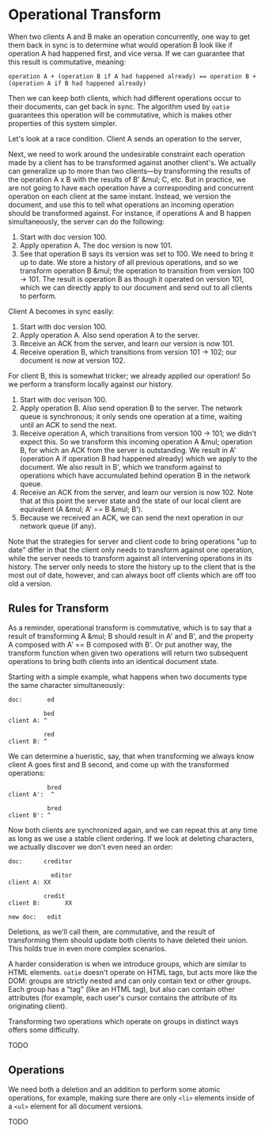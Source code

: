 # Operational Transform

When two clients A and B make an operation concurrently, one way to get them back in sync is to determine what would operation B look like if operation A had happened first, and vice versa. If we can guarantee that this result is commutative, meaning:

```
operation A + (operation B if A had happened already) == operation B + (operation A if B had happened already)
```

Then we can keep both clients, which had different operations occur to their documents, can get back in sync. The algorithm used by `oatie` guarantees this operation will be commutative, which is makes other properties of this system simpler.

Let's look at a race condition. Client A sends an operation to the server, 

Next, we need to work around the undesirable constraint each operation made by a client has to be transformed against another client's. We actually can generalize up to more than two clients—by transforming the results of the operation A x B with the results of B' &mul; C, etc. But in practice, we are not going to have each operation have a corresponding and concurrent operation on each client at the same instant. Instead, we version the document, and use this to tell what operations an incoming operation should be transformed against. For instance, if operations A and B happen simultaneously, the server can do the following:

1. Start with doc version 100.
1. Apply operation A. The doc version is now 101.
2. See that operation B says its version was set to 100. We need to bring it up to date. We store a history of all previous operations, and so we transform operation B &mul; the operation to transition from version 100 &rarr; 101. The result is operation B as though it operated on version 101, which we can directly apply to our document and send out to all clients to perform.

Client A becomes in sync easily:

1. Start with doc version 100.
2. Apply operation A. Also send operation A to the server.
3. Receive an ACK from the server, and learn our version is now 101.
4. Receive operation B, which transitions from version 101 &rarr; 102; our document is now at version 102.

For client B, this is somewhat tricker; we already applied our operation! So we perform a transform locally against *our* history.

1. Start with doc verison 100.
2. Apply operation B. Also send operation B to the server. The network queue is synchronous; it only sends one operation at a time, waiting until an ACK to send the next.
3. Receive operation A, which transitions from version 100 &rarr; 101; we didn't expect this. So we transform this incoming operation A &mul; operation B, for which an ACK from the server is outstanding. We result in A' (operation A if operation B had happened already) which we apply to the document. We also result in B', which we transform against to operations which have accumulated behind operation B in the network queue.
4. Receive an ACK from the server, and learn our version is now 102. Note that at this point the server state and the state of our local client are equivalent (A &mul; A' == B &mul; B').
5. Because we received an ACK, we can send the next operation in our network queue (if any).

Note that the strategies for server and client code to bring operations "up to date" differ in that the client only needs to transform against one operation, while the server needs to transform against all intervening operations in its history. The server only needs to store the history up to the client that is the most out of date, however, and can always boot off clients which are off too old a version.

## Rules for Transform

As a reminder, operational transform is commutative, which is to say that a result of transforming A &mul; B should result in A' and B', and the property A composed with A' == B composed with B'. Or put another way, the transform function when given two operations will return two subsequent operations to bring both clients into an identical document state.

Starting with a simple example, what happens when two documents type the same character simultaneously:

```
doc:       ed

          bed
client A: ^

          red
client B: ^
```

We can determine a hueristic, say, that when transforming we always know client A goes first and B second, and come up with the transformed operations:

```
           bred
client A':  ^

           bred
client B': ^
```

Now both clients are synchronized again, and we can repeat this at any time as long as we use a stable client ordering. If we look at deleting characters, we actually discover we don't even need an order:

```
doc:      creditor

            editor
client A: XX

          credit
client B:       XX

new doc:   edit
```

Deletions, as we'll call them, are commutative, and the result of transforming them should update both clients to have deleted their union. This holds true in even more complex scenarios.

A harder consideration is when we introduce groups, which are similar to HTML elements. `oatie` doesn't operate on HTML tags, but acts more like the DOM: groups are strictly nested and can only contain text or other groups. Each group has a "tag" (like an HTML tag), but also can contain other attributes (for example, each user's cursor contains the attribute of its originating client).

Transforming two operations which operate on groups in distinct ways offers some difficulty.

TODO


## Operations

We need both a deletion and an addition to perform some atomic operations, for example, making sure there are only `<li>` elements inside of a `<ul>` element for all document versions. 

TODO